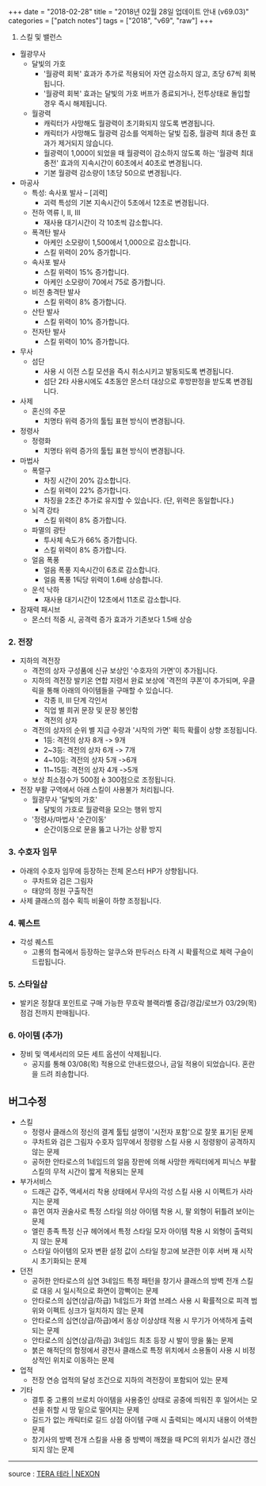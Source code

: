 +++
date = "2018-02-28"
title = "2018년 02월 28일 업데이트 안내 (v69.03)"
categories = ["patch notes"]
tags = ["2018", "v69", "raw"]
+++

1. 스킬 및 밸런스
- 월광무사
  - 달빛의 가호
    - '월광력 회복' 효과가 추가로 적용되어 자연 감소하지 않고, 초당 67씩 회복됩니다.
    - '월광력 회복' 효과는 달빛의 가호 버프가 종료되거나, 전투상태로 돌입할 경우 즉시 해제됩니다.
  - 월광력
    - 캐릭터가 사망해도 월광력이 초기화되지 않도록 변경됩니다.
    - 캐릭터가 사망해도 월광력 감소를 억제하는 달빛 집중, 월광력 최대 충전 효과가 제거되지 않습니다.
    - 월광력이 1,000이 되었을 때 월광력이 감소하지 않도록 하는 '월광력 최대 충전' 효과의 지속시간이 60초에서 40초로 변경됩니다.
    - 기본 월광력 감소량이 1초당 50으로 변경됩니다.
- 마공사
  - 특성: 속사포 발사 – [괴력]
    - 괴력 특성의 기본 지속시간이 5초에서 12초로 변경됩니다.
  - 전하 역류 I, II, III
    - 재사용 대기시간이 각 10초씩 감소합니다.
  - 폭격탄 발사
    - 아케인 소모량이 1,500에서 1,000으로 감소합니다.
    - 스킬 위력이 20% 증가합니다.
  - 속사포 발사
    - 스킬 위력이 15% 증가합니다.
    - 아케인 소모량이 70에서 75로 증가합니다.
  - 비전 충격탄 발사
    - 스킬 위력이 8% 증가합니다.
  - 산탄 발사
    - 스킬 위력이 10% 증가합니다.
  - 전자탄 발사
    - 스킬 위력이 10% 증가합니다.
- 무사
  - 섬단
    - 사용 시 이전 스킬 모션을 즉시 취소시키고 발동되도록 변경됩니다.
    - 섬단 2타 사용시에도 4초동안 몬스터 대상으로 후방판정을 받도록 변경됩니다.
- 사제
  - 혼신의 주문
    - 치명타 위력 증가의 툴팁 표현 방식이 변경됩니다.
- 정령사
  - 정령화
    - 치명타 위력 증가의 툴팁 표현 방식이 변경됩니다.
- 마법사
  - 폭렬구
    - 차징 시간이 20% 감소합니다.
    - 스킬 위력이 22% 증가합니다.
    - 차징을 2초간 추가로 유지할 수 있습니다. (단, 위력은 동일합니다.)
  - 뇌격 강타
    - 스킬 위력이 8% 증가합니다.
  - 파멸의 광탄
    - 투사체 속도가 66% 증가합니다.
    - 스킬 위력이 8% 증가합니다.
  - 얼음 폭풍
    - 얼음 폭풍 지속시간이 6초로 감소합니다.
    - 얼음 폭풍 1틱당 위력이 1.6배 상승합니다.
  - 운석 낙하
    - 재사용 대기시간이 12초에서 11초로 감소합니다.
- 잠재력 패시브
  - 몬스터 적중 시, 공격력 증가 효과가 기존보다 1.5배 상승

### 2. 전장
- 지하의 격전장
  - 격전의 상자 구성품에 신규 보상인 '수호자의 가면'이 추가됩니다.
  - 지하의 격전장 발키온 연합 지령서 완료 보상에 '격전의 쿠폰'이 추가되며, 우클릭을 통해 아래의 아이템들을 구매할 수 있습니다.
    - 각종 II, III 단계 각인서
    - 직업 별 희귀 문장 및 문장 봉인함
    - 격전의 상자
  - 격전의 상자의 순위 별 지급 수량과 '시작의 가면' 획득 확률이 상향 조정됩니다.
    - 1등: 격전의 상자 8개 -> 9개
    - 2~3등: 격전의 상자 6개 -> 7개
    - 4~10등: 격전의 상자 5개 ->6개
    - 11~15등: 격전의 상자 4개 ->5개
  - 보상 최소점수가 500점 è 300점으로 조정됩니다.
- 전장 부활 구역에서 아래 스킬이 사용불가 처리됩니다.
  - 월광무사 '달빛의 가호'
    - 달빛의 가호로 월광력을 모으는 행위 방지
  - '정령사/마법사 '순간이동'
    - 순간이동으로 문을 뚫고 나가는 상황 방지

### 3. 수호자 임무
- 아래의 수호자 임무에 등장하는 전체 몬스터 HP가 상향됩니다.
  - 쿠차트와 검은 그림자
  - 태양의 정원 구출작전
- 사제 클래스의 점수 획득 비율이 하향 조정됩니다.

### 4. 퀘스트
- 각성 퀘스트
  - 고룡의 협곡에서 등장하는 알쿠스와 판두러스 타격 시 확률적으로 체력 구슬이 드랍됩니다.

### 5. 스타일샵
- 발키온 정찰대 포인트로 구매 가능한 무흐락 블랙라벨 중갑/경갑/로브가 03/29(목) 점검 전까지 판매됩니다.

### 6. 아이템 (추가)
- 장비 및 액세서리의 모든 세트 옵션이 삭제됩니다. 
  - 공지를 통해 03/08(목) 적용으로 안내드렸으나, 금일 적용이 되었습니다. 혼란을 드려 죄송합니다. 

## 버그수정

- 스킬
  - 정령사 클래스의 정신의 결계 툴팁 설명이 '시전자 포함'으로 잘못 표기된 문제
  - 쿠차트와 검은 그림자 수호자 임무에서 정령왕 스킬 사용 시 정령왕이 공격하지 않는 문제
  - 공허한 안타로스의 1네임드의 얼음 장판에 의해 사망한 캐릭터에게 피닉스 부활 스킬의 무적 시간이 짧게 적용되는 문제
- 부가서비스
  - 드래곤 갑주, 액세서리 착용 상태에서 무사의 각성 스킬 사용 시 이펙트가 사라지는 문제
  - 휴먼 여자 권술사로 특정 스타일 의상 아이템 착용 시, 팔 외형이 뒤틀려 보이는 문제
  - 엘린 종족 특정 신규 헤어에서 특정 스타일 모자 아이템 착용 시 외형이 출력되지 않는 문제
  - 스타일 아이템의 모자 변환 설정 값이 스타일 창고에 보관한 이후 서버 재 시작 시 초기화되는 문제
- 던전
  - 공허한 안타로스의 심연 3네임드 특정 패턴을 창기사 클래스의 방벽 전개 스킬로 대응 시 일시적으로 화면이 깜빡이는 문제
  - 안타로스의 심연(상급/하급) 1네임드가 화염 브레스 사용 시 확률적으로 피격 범위와 이펙트 싱크가 일치하지 않는 문제
  - 안타로스의 심연(상급/하급)에서 동상 이상상태 적용 시 무기가 어색하게 출력되는 문제
  - 안타로스의 심연(상급/하급) 3네임드 최초 등장 시 발이 땅을 뚫는 문제
  - 붉은 해적단의 함정에서 광전사 클래스로 특정 위치에서 소용돌이 사용 시 비정상적인 위치로 이동하는 문제
- 업적
  - 전장 연승 업적의 달성 조건으로 지하의 격전장이 포함되어 있는 문제
- 기타
  - 결투 중 고룡의 브로치 아이템을 사용중인 상태로 공중에 띄워진 후 일어서는 모션을 취할 시 땅 밑으로 떨어지는 문제
  - 길드가 없는 캐릭터로 길드 상점 아이템 구매 시 출력되는 메시지 내용이 어색한 문제
  - 창기사의 방벽 전개 스킬을 사용 중 방벽이 깨졌을 때 PC의 위치가 실시간 갱신되지 않는 문제

----

source : [TERA 테라 | NEXON](http://tera.nexon.com/news/update/view.aspx?n4articlesn=321)
